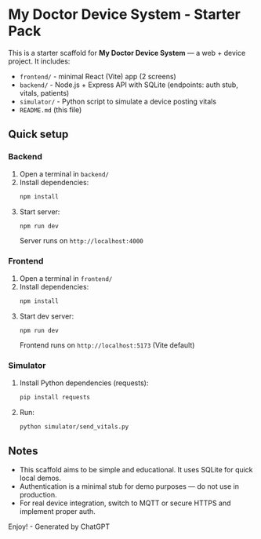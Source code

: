 # My Doctor Device System - Starter Pack

This is a starter scaffold for **My Doctor Device System** — a web + device project.
It includes:
- `frontend/` - minimal React (Vite) app (2 screens)
- `backend/` - Node.js + Express API with SQLite (endpoints: auth stub, vitals, patients)
- `simulator/` - Python script to simulate a device posting vitals
- `README.md` (this file)

## Quick setup

### Backend
1. Open a terminal in `backend/`
2. Install dependencies:
   ```bash
   npm install
   ```
3. Start server:
   ```bash
   npm run dev
   ```
   Server runs on `http://localhost:4000`

### Frontend
1. Open a terminal in `frontend/`
2. Install dependencies:
   ```bash
   npm install
   ```
3. Start dev server:
   ```bash
   npm run dev
   ```
   Frontend runs on `http://localhost:5173` (Vite default)

### Simulator
1. Install Python dependencies (requests):
   ```bash
   pip install requests
   ```
2. Run:
   ```bash
   python simulator/send_vitals.py
   ```

## Notes
- This scaffold aims to be simple and educational. It uses SQLite for quick local demos.
- Authentication is a minimal stub for demo purposes — do not use in production.
- For real device integration, switch to MQTT or secure HTTPS and implement proper auth.

Enjoy! - Generated by ChatGPT
